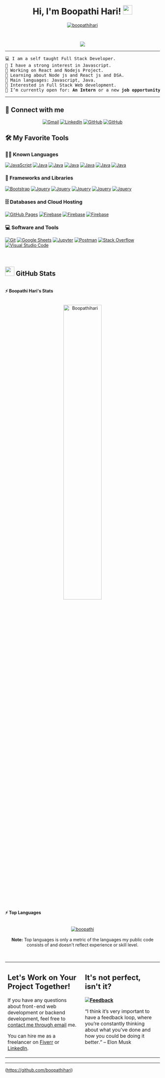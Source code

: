 <h1 align="center">
Hi, I'm Boopathi Hari!
	<a href="https://github.com/Bouaskaoun" target="_self">
		<img src="https://media.giphy.com/media/hvRJCLFzcasrR4ia7z/giphy.gif" width="30">
	</a>
</h1>
<p align="center">
<!-- 	<a href="https://github.com/boopathihari"> -->
<!-- 		<img src="https://komarev.com/ghpvc/?username=boopathihari&label=Profile%20views&color=0e75b6&style=flat" alt="Boopathihari" /> -->
<!-- 	</a> -->
	<a href="https://github.com/boopathihari">
		<img src="https://img.shields.io/github/followers/boopathihari?label=Followers" alt="boopathihari" />
	</a>
</p>
<br/>
<p align="center">
	<a href="https://github.com/boopathihari">
		<img src="https://readme-typing-svg.herokuapp.com?lines=Computer+Science+Student;Full+Stack+Web+Developer;Always%20learning%20new%20things&center=true&width=380&height=45">
	</a>
</p>

<hr>

<pre>
💻 I am a self taught Full Stack Developer.
📝 I have a strong interest in Javascript.
🔭 Working on React and Nodejs Project.
🌱 Learning about Node js and React js and DSA.
🌟 Main languages: Javascript, Java.
🚩 Interested in Full Stack Web development.
🤔 I’m currently open for: <b>An Intern</b> or a new <b>job opportunity</b>
</pre>
<hr>

## 🤝 Connect with me
<p align="center">
	<a href="mailto:boopathihari2003@gmail.com"><img img src="https://img.shields.io/badge/Gmail-D14836?style=for-the-badge&logo=gmail&logoColor=white" alt="Gmail"/></a>
	<a href="https://www.linkedin.com/in/boopathi-hari-r-ab8b71204/"><img src="https://img.shields.io/badge/linkedin-%230077B5.svg?style=for-the-badge&logo=linkedin&logoColor=white" alt="LinkedIn"/></a>
	<a href="https://github.com/boopathihari"><img src="https://img.shields.io/badge/github-%23121011.svg?style=for-the-badge&logo=github&logoColor=white" alt="GitHub"/></a>
  <a href="https://twitter.com/BoopathiHari6"><img src="https://img.shields.io/badge/Twitter-%231DA1F2.svg?style=for-the-badge&logo=Twitter&logoColor=white" alt="GitHub"/></a>
</p>
</p>


## 🛠️ My Favorite Tools

### 👨‍💻 Known Languages

<p>
    <a href="https://github.com/boopathihari"><img alt="JavaScript" src="https://img.shields.io/badge/javascript-%23323330.svg?style=for-the-badge&logo=javascript&logoColor=%23F7DF1E"></a>
    <a href="https://github.com/boopathihari"><img alt="Java" src="https://img.shields.io/badge/java-%23ED8B00.svg?style=for-the-badge&logo=java&logoColor=white"></a>
    <a href="https://github.com/boopathihari"><img alt="Java" src="https://img.shields.io/badge/css3-%231572B6.svg?style=for-the-badge&logo=css3&logoColor=white"></a>
    <a href="https://github.com/boopathihari"><img alt="Java" src="https://img.shields.io/badge/c-%2300599C.svg?style=for-the-badge&logo=c&logoColor=white"></a>
    <a href="https://github.com/boopathihari"><img alt="Java" src="https://img.shields.io/badge/html5-%23E34F26.svg?style=for-the-badge&logo=html5&logoColor=white"></a>  
    <a href="https://github.com/boopathihari"><img alt="Java" src="https://img.shields.io/badge/php-%23777BB4.svg?style=for-the-badge&logo=php&logoColor=white"></a>
    <a href="https://github.com/boopathihari"><img alt="Java" src="https://img.shields.io/badge/typescript-%23007ACC.svg?style=for-the-badge&logo=typescript&logoColor=white"></a>




### 🧰 Frameworks and Libraries

<p>
    <a href="https://github.com/boopathihari"><img alt="Bootstrap" src="https://img.shields.io/badge/jquery-%230769AD.svg?style=for-the-badge&logo=jquery&logoColor=white"></a>
    <a href="https://github.com/boopathihari"><img alt="Jquery" src="https://img.shields.io/badge/node.js-6DA55F?style=for-the-badge&logo=node.js&logoColor=white"></a>
    <a href="https://github.com/boopathihari"><img alt="Jquery" src="https://img.shields.io/badge/react-%2320232a.svg?style=for-the-badge&logo=react&logoColor=%2361DAFB"></a>
    <a href="https://github.com/boopathihari"><img alt="Jquery" src="https://img.shields.io/badge/React_Router-CA4245?style=for-the-badge&logo=react-router&logoColor=white"></a>
    <a href="https://github.com/boopathihari"><img alt="Jquery" src="https://img.shields.io/badge/SASS-hotpink.svg?style=for-the-badge&logo=SASS&logoColor=white"></a>
    <a href="https://github.com/boopathihari"><img alt="Jquery" src="https://img.shields.io/badge/tailwindcss-%2338B2AC.svg?style=for-the-badge&logo=tailwind-css&logoColor=white"></a>
    
    
    
</p>

### 🗄️ Databases and Cloud Hosting

<p>
    <a href="https://github.com/boopathihari"><img alt="GitHub Pages" src="https://img.shields.io/badge/GitHub%20Pages-%23327FC7.svg?logo=github&logoColor=white"></a>
    <a href="https://github.com/boopathihari"><img alt="Firebase" src ="https://img.shields.io/badge/firebase-%23039BE5.svg?style=for-the-badge&logo=firebase"></a>
    <a href="https://github.com/boopathihari"><img alt="Firebase" src ="https://img.shields.io/badge/AWS-%23FF9900.svg?style=for-the-badge&logo=amazon-aws&logoColor=white"></a>
    <a href="https://github.com/boopathihari"><img alt="Firebase" src ="https://img.shields.io/badge/netlify-%23000000.svg?style=for-the-badge&logo=netlify&logoColor=#00C7B7"></a>
    
    
    
    
</p>

### 💻 Software and Tools

<p>
    <a href="https://github.com/boopathihari"><img alt="Git" src="https://img.shields.io/badge/Git%20-%23F05033.svg?logo=git&logoColor=white"></a>
    <a href="https://github.com/boopathihari"><img alt="Google Sheets" src="https://img.shields.io/badge/Google%20Sheets%20-%2334A853.svg?logo=google%20sheets&logoColor=white"></a>
    <a href="https://github.com/boopathihari"><img alt="Jupyter" src="https://img.shields.io/badge/Jupyter%20-%23F37626.svg?logo=Jupyter&logoColor=white"></a>
    <a href="https://github.com/boopathihari"><img alt="Postman" src="https://img.shields.io/badge/Postman-FF6C37?logo=postman&logoColor=white"></a>
    <a href="https://github.com/boopathihari"><img alt="Stack Overflow" src="https://img.shields.io/badge/-Stack%20Overflow-FE7A16?logo=stack-overflow&logoColor=white"></a>
    <a href="https://github.com/boopathihari"><img alt="Visual Studio Code" src="https://img.shields.io/badge/Visual%20Studio%20Code-0078d7.svg?logo=visual-studio-code&logoColor=white"></a>
</p>
</br>

<!--
### 👨🏽‍💻 Workspace
<p>
    <a href="https://github.com/boopathihari"><img alt="Windows" src="https://img.shields.io/badge/Windows-d0ebff?style=for-the-badge&logo=windows&logoColor=228be6"></a>
    <a href="https://github.com/boopathihari"><img alt="Spotify" src="https://img.shields.io/badge/Spotify-1ED760?&style=for-the-badge&logo=spotify&logoColor=white"></a>
</p>
-->


## <a href="https://github.com/boopathihari"><img src="https://www.blumbergdigital.com/wp-content/uploads/2020/10/stats-graphic-statistics-business-512.png" width="30"></a> GitHub Stats

<br/>
<summary><b>⚡ Boopathi Hari's Stats</b></summary>
<br/>
<p align="center">
	<a href="https://github.com/boopathihari">
	<img width="49.5%" src="https://github-readme-stats.vercel.app/api?username=boopathihari&show_icons=true" alt="Boopathihari">
	</a>
	<br/>
</p>
<br/>
<!--
<summary><b>⚡ Activity graph</b></summary>
<br/>
<p align="center">
	<a href="https://github.com/Bouaskaoun">
		<img src="https://activity-graph.herokuapp.com/graph?username=bouaskaoun&bg_color=ffffff&color=000000&line=000000&point=000000&area=true&hide_border=true" alt="bouaskaoun">
	</a>
</p>
<br/>
-->
<summary><b>⚡ Top Languages</b></summary>
<br/>

<p align="center">
	<a href="https://github.com/boopathihari">
	<img src="https://github-readme-stats.vercel.app/api/top-langs/?username=boopathihari&langs_count=8&layout=compact" alt="boopathi">
	</a>
	<br/>
<br/>
<b>Note:</b> Top languages is only a metric of the languages my public code consists of and doesn't reflect experience or skill level.
</p>
<br/>

<table style="border: none">
  <tr>
  <td width="50%" valign="top">

## Let's Work on Your Project Together!

If you have any questions about front-end web development or backend development, feel free to <a href="mailto:boopathihari2003@gmail.com">contact me through email</a> me.

You can hire me as a freelancer on <a href="https://www.fiverr.com">Fiverr</a> or <a href="https://www.linkedin.com/in/boopathi-hari-r-ab8b71204/">LinkedIn</a>.

  </td>
  <td width="50%" valign="top">

## It's not perfect, isn't it?

**<a href="https://github.com/boopathihari"><img alt="Feedback" src="https://img.shields.io/badge/Ask%20me-anything-1abc9c.svg"></a>**

“I think it’s very important to have a feedback loop, where you’re constantly thinking about what you’ve done and how you could be doing it better.”
– Elon Musk

  </td>
  </tr>
</table>

------

(https://github.com/boopathihari)
